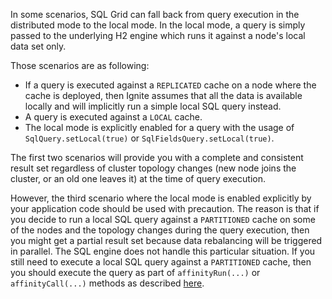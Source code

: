 In some scenarios, SQL Grid can fall back from query execution in the distributed mode to the local mode. In the local mode, a query is simply passed to the underlying H2 engine which runs it against a node's local data set only.
 
Those scenarios are as following:
* If a query is executed against a `REPLICATED` cache on a node where the cache is deployed, then Ignite assumes that all the data is available locally and will implicitly run a simple local SQL query instead.
* A query is executed against a `LOCAL` cache.
* The local mode is explicitly enabled for a query with the usage of `SqlQuery.setLocal(true)` or `SqlFieldsQuery.setLocal(true)`.

The first two scenarios will provide you with a complete and consistent result set regardless of cluster topology changes (new node joins the cluster, or an old one leaves it) at the time of query execution.

However, the third scenario where the local mode is enabled explicitly by your application code should be used with precaution. The reason is that if you decide to run a local SQL query against a `PARTITIONED` cache on some of the nodes and the topology changes during the query execution, then you might get a partial result set because data rebalancing will be triggered in parallel. The SQL engine does not handle this particular situation. If you still need to execute a local SQL query against a `PARTITIONED` cache, then you should execute the query as part of `affinityRun(...)` or `affinityCall(...)` methods as described [here](http://apacheignite.gridgain.org/docs/collocate-compute-and-data#affinity-call-and-run-methods).